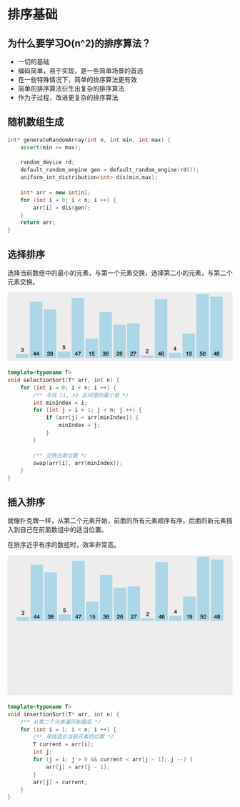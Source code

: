 # 排序基础

## 为什么要学习O(n^2)的排序算法？

- 一切的基础
- 编码简单，易于实现，是一些简单场景的首选
- 在一些特殊情况下，简单的排序算法更有效
- 简单的排序算法衍生出复杂的排序算法
- 作为子过程，改进更复杂的排序算法

## 随机数组生成

```cpp
int* generateRandomArray(int n, int min, int max) {
    assert(min <= max);

    random_device rd;
    default_random_engine gen = default_random_engine(rd());
    uniform_int_distribution<int> dis(min,max);

    int* arr = new int[n];
    for (int i = 0; i < n; i ++) {
        arr[i] = dis(gen);
    }
    return arr;
}
```

## 选择排序

选择当前数组中的最小的元素，与第一个元素交换，选择第二小的元素，与第二个元素交换。

![选择排序](.assets/selection-sort.gif)

```cpp
template<typename T>
void selectionSort(T* arr, int n) {
    for (int i = 0; i < n; i ++) {
        /** 寻找 [i, n) 区间里的最小值 */
        int minIndex = i;
        for (int j = i + 1; j < n; j ++) {
            if (arr[j] < arr[minIndex]) {
                minIndex = j;
            }
        }

        /** 交换元素位置 */
        swap(arr[i], arr[minIndex]);
    }
}
```

## 插入排序

就像扑克牌一样，从第二个元素开始，前面的所有元素顺序有序，后面的新元素插入到自己在前面数组中的适当位置。

在排序近乎有序的数组时，效率非常高。

![插入排序](.assets/insertion-sort.gif)

```cpp
template<typename T>
void insertionSort(T* arr, int n) {
    /** 从第二个元素遍历到最后 */
    for (int i = 1; i < n; i ++) {
        /** 寻找适合当前元素的位置 */
        T current = arr[i];
        int j;
        for (j = i; j > 0 && current < arr[j - 1]; j --) {
            arr[j] = arr[j - 1];
        }
        arr[j] = current;
    }
}
```